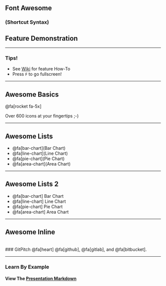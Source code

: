 ## Font Awesome
### (Shortcut Syntax)
## Feature Demonstration

---

### Tips!

- See <a target="_blank" href="https://github.com/gitpitch/gitpitch/wiki/Font-Awesome">Wiki</a> for feature How-To
- Press `F` to go fullscreen!

---

## Awesome Basics

@fa[rocket fa-5x]

Over 600 icons at your fingertips ;-)

---

## Awesome Lists

- @fa[bar-chart](Bar Chart)
- @fa[line-chart](Line Chart)
- @fa[pie-chart](Pie Chart)
- @fa[area-chart](Area Chart)

---

## Awesome Lists 2

- @fa[bar-chart] Bar Chart
- @fa[line-chart] Line Chart
- @fa[pie-chart] Pie Chart
- @fa[area-chart] Area Chart

---

## Awesome Inline
<br>
### GitPitch @fa[heart] @fa[github], @fa[gitlab], and @fa[bitbucket].

---

### Learn By Example
#### View The <a target="_blank" href="https://github.com/gitpitch/feature-demo/blob/fontawesome-shortcut-syntax/PITCHME.md">Presentation Markdown</a>


